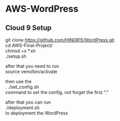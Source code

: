 # AWS-WordPress

## Cloud 9 Setup ##

git clone https://github.com/HIN0815/WordPress.git  
cd AWS-Final-Project/  
chmod +x *.sh  
./setup.sh  

after that you need to run  
source venv/bin/activate  

then use the  
. ./set_config.sh  
command to set the config, not forget the first "."

after that you can run  
./deployment.sh  
to deployment the WordPress 
